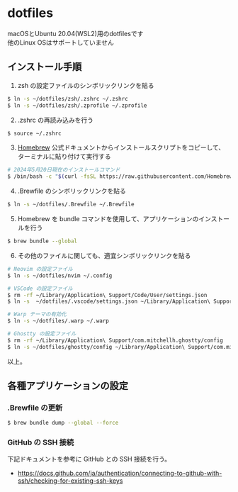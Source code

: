 # dotfiles
macOSとUbuntu 20.04(WSL2)用のdotfilesです<br>
他のLinux OSはサポートしていません<br>

## インストール手順
<!-- ここにインストール手順を記載する -->
1. zsh の設定ファイルのシンボリックリンクを貼る
```bash
$ ln -s ~/dotfiles/zsh/.zshrc ~/.zshrc
$ ln -s ~/dotfiles/zsh/.zprofile ~/.zprofile
```

2. .zshrc の再読み込みを行う
```bash
$ source ~/.zshrc
```

3. [Homebrew](https://brew.sh/ja/) 公式ドキュメントからインストールスクリプトをコピーして、ターミナルに貼り付けて実行する
```bash
# 2024年5月20日現在のインストールコマンド
$ /bin/bash -c "$(curl -fsSL https://raw.githubusercontent.com/Homebrew/install/HEAD/install.sh)"
```

4. .Brewfile のシンボリックリンクを貼る
```bash
$ ln -s ~/dotfiles/.Brewfile ~/.Brewfile
```

5. Homebrew を bundle コマンドを使用して、アプリケーションのインストールを行う
```bash
$ brew bundle --global
```

6. その他のファイルに関しても、適宜シンボリックリンクを貼る
```bash
# Neovim の設定ファイル
$ ln -s ~/dotfiles/nvim ~/.config

# VSCode の設定ファイル
$ rm -rf ~/Library/Application\ Support/Code/User/settings.json
$ ln -s  ~/dotfiles/.vscode/settings.json ~/Library/Application\ Support/Code/User/settings.json

# Warp テーマの有効化
$ ln -s ~/dotfiles/.warp ~/.warp

# Ghostty の設定ファイル
$ rm -rf ~/Library/Application\ Support/com.mitchellh.ghostty/config
$ ln -s ~/dotfiles/ghostty/config ~/Library/Application\ Support/com.mitchellh.ghostty/config
```

以上。

<!--
## 各種アプリケーションの設定
### macOS
### ターミナル
### Warp -->

## 各種アプリケーションの設定

### .Brewfile の更新
```bash
$ brew bundle dump --global --force
```

### GitHub の SSH 接続
下記ドキュメントを参考に GitHub との SSH 接続を行う。
- https://docs.github.com/ja/authentication/connecting-to-github-with-ssh/checking-for-existing-ssh-keys
